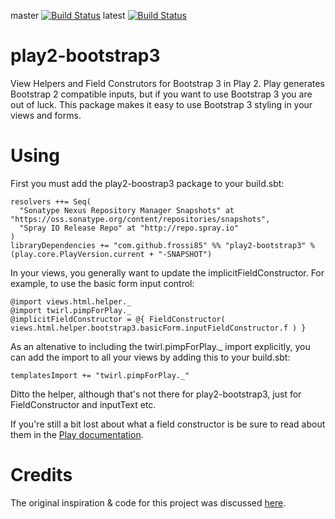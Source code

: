 master [![Build Status](https://travis-ci.org/balihoo/play2-bootstrap3.png?branch=master)](https://travis-ci.org/balihoo/play2-bootstrap3)
latest [![Build Status](https://travis-ci.org/balihoo/play2-bootstrap3.png)](https://travis-ci.org/balihoo/play2-bootstrap3)

play2-bootstrap3
================

View Helpers and Field Construtors for Bootstrap 3 in Play 2. Play generates Bootstrap 2 compatible inputs, but if you want to use Bootstrap 3 you are out of luck. This package makes it easy to use Bootstrap 3 styling in your views and forms.


Using
===============
First you must add the play2-boostrap3 package to your build.sbt:
```
resolvers ++= Seq(
  "Sonatype Nexus Repository Manager Snapshots" at "https://oss.sonatype.org/content/repositories/snapshots",
  "Spray IO Release Repo" at "http://repo.spray.io"
)
libraryDependencies += "com.github.frossi85" %% "play2-bootstrap3" % (play.core.PlayVersion.current + "-SNAPSHOT")
```

In your views, you generally want to update the implicitFieldConstructor. For example, to use the basic form input control:
```
@import views.html.helper._
@import twirl.pimpForPlay._
@implicitFieldConstructor = @{ FieldConstructor( views.html.helper.bootstrap3.basicForm.inputFieldConstructor.f ) }
```

As an altenative to including the twirl.pimpForPlay._ import explicitly, you can add the import to all your views by adding this to your build.sbt:
```
templatesImport += "twirl.pimpForPlay._"
```

Ditto the helper, although that's not there for play2-bootstrap3, just for FieldConstructor and inputText etc.

If you're still a bit lost about what a field constructor is be sure to read about them in the [Play documentation](http://www.playframework.com/documentation/2.2.x/ScalaCustomFieldConstructors).

Credits
============
The original inspiration & code for this project was discussed [here](https://groups.google.com/forum/#!topic/play-framework/fVQbxZIC8vE).
